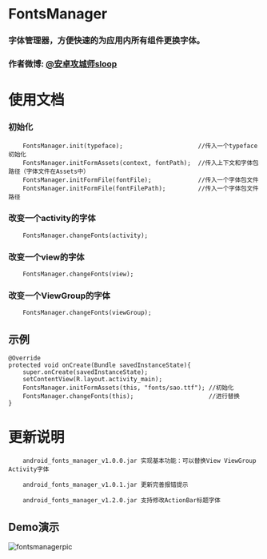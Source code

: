 # FontsManager
### 字体管理器，方便快速的为应用内所有组件更换字体。

### 作者微博: [@安卓攻城师sloop](http://weibo.com/5459430586)

# 使用文档
### 初始化
		FontsManager.init(typeface);                     //传入一个typeface初始化
		FontsManager.initFormAssets(context, fontPath);  //传入上下文和字体包路径（字体文件在Assets中）
		FontsManager.initFormFile(fontFile);             //传入一个字体包文件
		FontsManager.initFormFile(fontFilePath);         //传入一个字体包文件路径
### 改变一个activity的字体
		FontsManager.changeFonts(activity);
### 改变一个view的字体
		FontsManager.changeFonts(view);
### 改变一个ViewGroup的字体
		FontsManager.changeFonts(viewGroup);

## 示例
	@Override
	protected void onCreate(Bundle savedInstanceState){
		super.onCreate(savedInstanceState);
		setContentView(R.layout.activity_main);
		FontsManager.initFormAssets(this, "fonts/sao.ttf");	//初始化
		FontsManager.changeFonts(this);		                //进行替换
	}

# 更新说明

		android_fonts_manager_v1.0.0.jar 实现基本功能：可以替换View ViewGroup Activity字体
		
		android_fonts_manager_v1.0.1.jar 更新完善报错提示
		
		android_fonts_manager_v1.2.0.jar 支持修改ActionBar标题字体


## Demo演示
![fontsmanagerpic](https://github.com/GcsSloop/AndroidFontsManager/blob/master/Pic/fontsmanagerdemo.gif)







